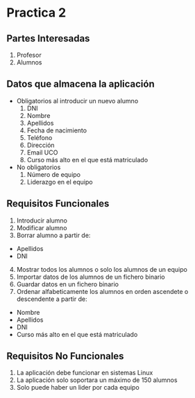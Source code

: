 # Practica 2
## Partes Interesadas
1. Profesor
2. Alumnos

## Datos que almacena la aplicación
* Obligatorios al introducir un nuevo alumno
  1. DNI
  2. Nombre
  3. Apellidos
  4. Fecha de nacimiento
  5. Teléfono
  6. Dirección
  7. Email UCO
  8. Curso más alto en el que está matriculado
* No obligatorios
  1. Número de equipo
  2. Liderazgo en el equipo

## Requisitos Funcionales
1. Introducir alumno
2. Modificar alumno
3. Borrar alumno a partir de:
  * Apellidos
  * DNI
4. Mostrar todos los alumnos o solo los alumnos de un equipo
5. Importar datos de los alumnos de un fichero binario
6. Guardar datos en un fichero binario
7. Ordenar alfabeticamente los alumnos en orden ascendete o descendente a partir de:
  * Nombre
  * Apellidos
  * DNI
  * Curso más alto en el que está matriculado

## Requisitos No Funcionales
1. La aplicación debe funcionar en sistemas Linux
2. La aplicación solo soportara un máximo de 150 alumnos
3. Solo puede haber un lider por cada equipo
